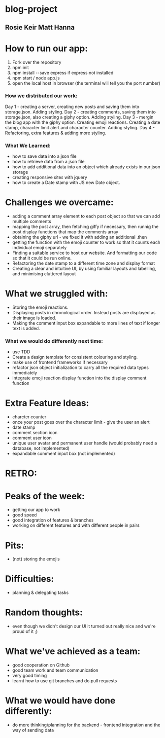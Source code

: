 # blog-project
## Rosie Keir Matt Hanna

# How to run our app:
1. Fork over the repository 
2. npm init
3. npm install --save express if express not installed
4. npm start / node app.js
5. open the local host in browser (the terminal will tell you the port number)

### How we distributed our work:
Day 1 - creating a server, creating new posts and saving them into storage.json. Adding styling.
Day 2 - creating comments, saving them into storage.json, also creating a giphy option. Adding styling.
Day 3 - mergin the blog app with the giphy option. Creating emoji reactions. Creating a date stamp, character limit alert and character counter. Adding styling.
Day 4 - Refactoring, extra features & adding more styling.

### What We Learned:
- how to save data into a json file
- how to retrieve data from a json file
- how to add additional data into an object which already exists in our json storage
- creating responsive sites with jquery
- how to create a Date stamp with JS new Date object.

# Challenges we overcame:
- adding a comment array element to each post object so that we can add multiple comments
- mapping the post array, then fetching giffy if necessary, then runnig the post display functions that map the comments array
- obtaining the giphy url - we fixed it with adding an additional .then
- getting the function with the emoji counter to work so that it counts each individual emoji separately
- Finding a suitable service to host our website. And formatting our code so that it could be run online.
- Refactoring the date stamp to a different time zone and display format
- Creating a clear and intuitive UI, by using familiar layouts and labelling, and minimising cluttered layout

# What we struggled with:
- Storing the emoji reactions.
- Displaying posts in chronological order. Instead posts are displayed as their image is loaded.
- Making the comment input box expandable to more lines of text if longer text is added. 

### What we would do differently next time:
- use TDD
- Create a design template for consistent colouring and styling.
- make use of frontend frameworks if necessary
- refactor json object initialization to carry all the required data types immediately
- integrate emoji reaction display function into the display comment function

# Extra Feature Ideas:
- charcter counter
- once your post goes over the character limit - give the user an alert
- date stamp
- comment section icon
- comment user icon
- unique user avatar and permanent user handle (would probably need a database, not implemented)
- expandable comment input box (not implemented)

# RETRO:
# Peaks of the week:
- getting our app to work
- good speed 
- good integration of features & branches
- working on different features and with different people in pairs

# Pits:
- (not) storing the emojis

# Difficulties:
- planning & delegating tasks

# Random thoughts:
- even though we didn't design our UI it turned out really nice and we're proud of it ;)

# What we've achieved as a team:
- good cooperation on Github
- good team work and team communication
- very good timing
- learnt how to use git branches and do pull requests

# What we would have done differently:
- do more thinking/planning for the backend - frontend integration and the way of sending data


